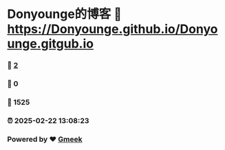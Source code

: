 # Donyounge的博客 :link: https://Donyounge.github.io/Donyounge.gitgub.io 
### :page_facing_up: [2](https://Donyounge.github.io/Donyounge.gitgub.io/tag.html) 
### :speech_balloon: 0 
### :hibiscus: 1525 
### :alarm_clock: 2025-02-22 13:08:23 
### Powered by :heart: [Gmeek](https://github.com/Meekdai/Gmeek)
